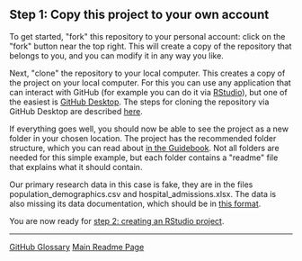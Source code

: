 ## Step 1: Copy this project to your own account

To get started, "fork" this repository to your personal account: click on the "fork" button near the top right. This will create a copy of the repository that belongs to you, and you can modify it in any way you like.

Next, "clone" the repository to your local computer. This creates a copy of the project on your local computer. For this you can use any application that can interact with GitHub (for example you can do it via [RStudio](https://happygitwithr.com/rstudio-git-github.html)), but one of the easiest is [GitHub Desktop](https://desktop.github.com/). The steps for cloning the repository via GitHub Desktop are described [here](https://docs.github.com/en/desktop/contributing-and-collaborating-using-github-desktop/adding-and-cloning-repositories/cloning-a-repository-from-github-to-github-desktop).

If everything goes well, you should now be able to see the project as a new folder in your chosen location. The project has the recommended folder structure, which you can read about [in the Guidebook](). Not all folders are needed for this simple example, but each folder contains a "readme" file that explains what it should contain.

Our primary research data in this case is fake, they are in the files population_demographics.csv and hospital_admissions.xlsx. The data is also missing its data documentation, which should be in [this format](https://github.com/AbdnCHDS/DataDocumentationTemplate).

You are now ready for [step 2: creating an RStudio project](02-rstudio-project.md).

---
[GitHub Glossary](github-glossary.md)
[Main Readme Page](readme.md)
